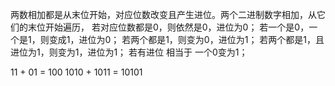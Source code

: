 两数相加都是从末位开始，对应位数改变且产生进位。两个二进制数字相加，从它们的末位开始遍历，
若对应位数都是0，则依然是0，进位为0；
若一个是0，一个是1，则变成1，进位为0；
若两个都是1，则变为0，进位为1；
若两个都是1，且进位为1，则变为1，进位为1；
若有进位 相当于 一个0变为1；

11 + 01 = 100
1010 + 1011 =  10101

